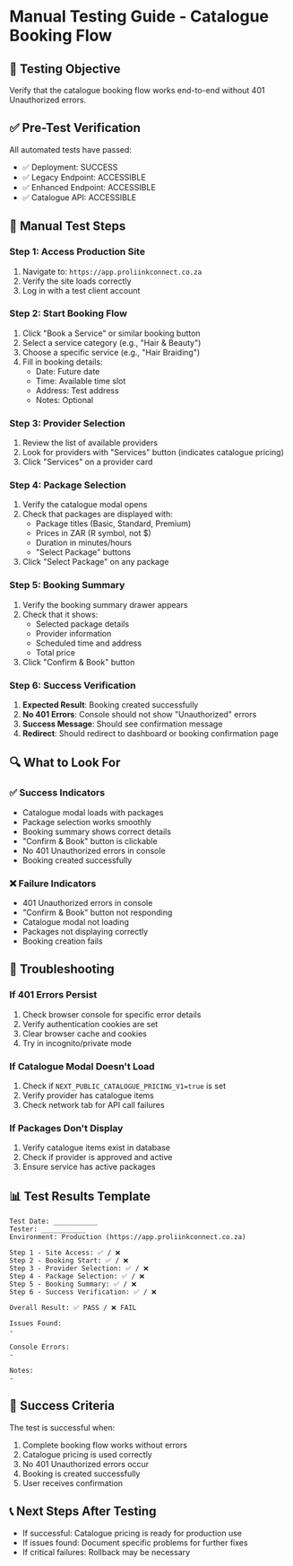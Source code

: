 # Manual Testing Guide - Catalogue Booking Flow

## 🎯 **Testing Objective**
Verify that the catalogue booking flow works end-to-end without 401 Unauthorized errors.

## ✅ **Pre-Test Verification**
All automated tests have passed:
- ✅ Deployment: SUCCESS
- ✅ Legacy Endpoint: ACCESSIBLE  
- ✅ Enhanced Endpoint: ACCESSIBLE
- ✅ Catalogue API: ACCESSIBLE

## 🧪 **Manual Test Steps**

### **Step 1: Access Production Site**
1. Navigate to: `https://app.proliinkconnect.co.za`
2. Verify the site loads correctly
3. Log in with a test client account

### **Step 2: Start Booking Flow**
1. Click "Book a Service" or similar booking button
2. Select a service category (e.g., "Hair & Beauty")
3. Choose a specific service (e.g., "Hair Braiding")
4. Fill in booking details:
   - Date: Future date
   - Time: Available time slot
   - Address: Test address
   - Notes: Optional

### **Step 3: Provider Selection**
1. Review the list of available providers
2. Look for providers with "Services" button (indicates catalogue pricing)
3. Click "Services" on a provider card

### **Step 4: Package Selection**
1. Verify the catalogue modal opens
2. Check that packages are displayed with:
   - Package titles (Basic, Standard, Premium)
   - Prices in ZAR (R symbol, not $)
   - Duration in minutes/hours
   - "Select Package" buttons
3. Click "Select Package" on any package

### **Step 5: Booking Summary**
1. Verify the booking summary drawer appears
2. Check that it shows:
   - Selected package details
   - Provider information
   - Scheduled time and address
   - Total price
3. Click "Confirm & Book" button

### **Step 6: Success Verification**
1. **Expected Result**: Booking created successfully
2. **No 401 Errors**: Console should not show "Unauthorized" errors
3. **Success Message**: Should see confirmation message
4. **Redirect**: Should redirect to dashboard or booking confirmation page

## 🔍 **What to Look For**

### **✅ Success Indicators**
- Catalogue modal loads with packages
- Package selection works smoothly
- Booking summary shows correct details
- "Confirm & Book" button is clickable
- No 401 Unauthorized errors in console
- Booking created successfully

### **❌ Failure Indicators**
- 401 Unauthorized errors in console
- "Confirm & Book" button not responding
- Catalogue modal not loading
- Packages not displaying correctly
- Booking creation fails

## 🐛 **Troubleshooting**

### **If 401 Errors Persist**
1. Check browser console for specific error details
2. Verify authentication cookies are set
3. Clear browser cache and cookies
4. Try in incognito/private mode

### **If Catalogue Modal Doesn't Load**
1. Check if `NEXT_PUBLIC_CATALOGUE_PRICING_V1=true` is set
2. Verify provider has catalogue items
3. Check network tab for API call failures

### **If Packages Don't Display**
1. Verify catalogue items exist in database
2. Check if provider is approved and active
3. Ensure service has active packages

## 📊 **Test Results Template**

```
Test Date: ___________
Tester: ___________
Environment: Production (https://app.proliinkconnect.co.za)

Step 1 - Site Access: ✅ / ❌
Step 2 - Booking Start: ✅ / ❌  
Step 3 - Provider Selection: ✅ / ❌
Step 4 - Package Selection: ✅ / ❌
Step 5 - Booking Summary: ✅ / ❌
Step 6 - Success Verification: ✅ / ❌

Overall Result: ✅ PASS / ❌ FAIL

Issues Found:
- 

Console Errors:
- 

Notes:
- 
```

## 🎉 **Success Criteria**
The test is successful when:
1. Complete booking flow works without errors
2. Catalogue pricing is used correctly
3. No 401 Unauthorized errors occur
4. Booking is created successfully
5. User receives confirmation

## 📞 **Next Steps After Testing**
- If successful: Catalogue pricing is ready for production use
- If issues found: Document specific problems for further fixes
- If critical failures: Rollback may be necessary

